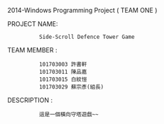 2014-Windows Programming Project ( TEAM  ONE )


PROJECT NAME: 

              Side-Scroll Defence Tower Game
              
TEAM MEMBER : 

              101703003 許書軒
              101703011 陳品嘉
              101703015 白紋愷
              101703029 蘇宗彥(組長)
              
DESCRIPTION :

              這是一個橫向守塔遊戲~~
